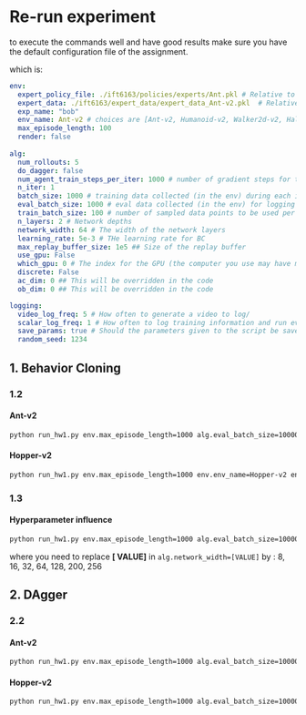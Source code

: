 # Re-run experiment

to execute the commands well and have good results make sure you have the default configuration file of the assignment.

which is:

```yaml
env: 
  expert_policy_file: ./ift6163/policies/experts/Ant.pkl # Relative to where you're running this script from 
  expert_data: ./ift6163/expert_data/expert_data_Ant-v2.pkl  # Relative to where you're running this script from
  exp_name: "bob"
  env_name: Ant-v2 # choices are [Ant-v2, Humanoid-v2, Walker2d-v2, HalfCheetah-v2, Hopper-v2]
  max_episode_length: 100 
  render: false
  
alg:
  num_rollouts: 5
  do_dagger: false
  num_agent_train_steps_per_iter: 1000 # number of gradient steps for training policy (per iter in n_iter)
  n_iter: 1
  batch_size: 1000 # training data collected (in the env) during each iteration
  eval_batch_size: 1000 # eval data collected (in the env) for logging metrics
  train_batch_size: 100 # number of sampled data points to be used per gradient/train step
  n_layers: 2 # Network depths
  network_width: 64 # The width of the network layers
  learning_rate: 5e-3 # THe learning rate for BC
  max_replay_buffer_size: 1e5 ## Size of the replay buffer
  use_gpu: False
  which_gpu: 0 # The index for the GPU (the computer you use may have more than one)
  discrete: False
  ac_dim: 0 ## This will be overridden in the code
  ob_dim: 0 ## This will be overridden in the code

logging:
  video_log_freq: 5 # How often to generate a video to log/
  scalar_log_freq: 1 # How often to log training information and run evaluation during training.
  save_params: true # Should the parameters given to the script be saved? (Always...)
  random_seed: 1234
```



## 1. Behavior Cloning



### 1.2



#### Ant-v2

```bash
python run_hw1.py env.max_episode_length=1000 alg.eval_batch_size=10000 logging.video_log_freq=-1
```



#### Hopper-v2

```bash
python run_hw1.py env.max_episode_length=1000 env.env_name=Hopper-v2 env.expert_data= ./ift6163/expert_data/expert_data_Hopper-v2.pkl env.expert_policy_file=./ift6163/policies/experts/Hopper.pkl alg.eval_batch_size=10000 logging.video_log_freq=-1
```



### 1.3



#### Hyperparameter influence

```bash
python run_hw1.py env.max_episode_length=1000 alg.eval_batch_size=10000 alg.train_batch_size=300 alg.network_width=[VALUE] env.env_name=Hopper-v2 env.expert_data= ./ift6163/expert_data/expert_data_Hopper-v2.pkl env.expert_policy_file=./ift6163/policies/experts/Hopper.pkl logging.video_log_freq=-1
```



where you need to replace **[ VALUE]** in `alg.network_width=[VALUE]` by : 8, 16, 32, 64, 128, 200, 256



## 2. DAgger



### 2.2



#### Ant-v2

```bash
python run_hw1.py env.max_episode_length=1000 alg.eval_batch_size=10000 alg.do_dagger=true alg.n_iter=20 logging.video_log_freq=-1
```



#### Hopper-v2

```bash
python run_hw1.py env.max_episode_length=1000 alg.eval_batch_size=10000 alg.do_dagger=true alg.n_iter=20 env.env_name=Hopper-v2 env.expert_data= ./ift6163/expert_data/expert_data_Hopper-v2.pkl env.expert_policy_file=./ift6163/policies/experts/Hopper.pkl logging.video_log_freq=-1
```

